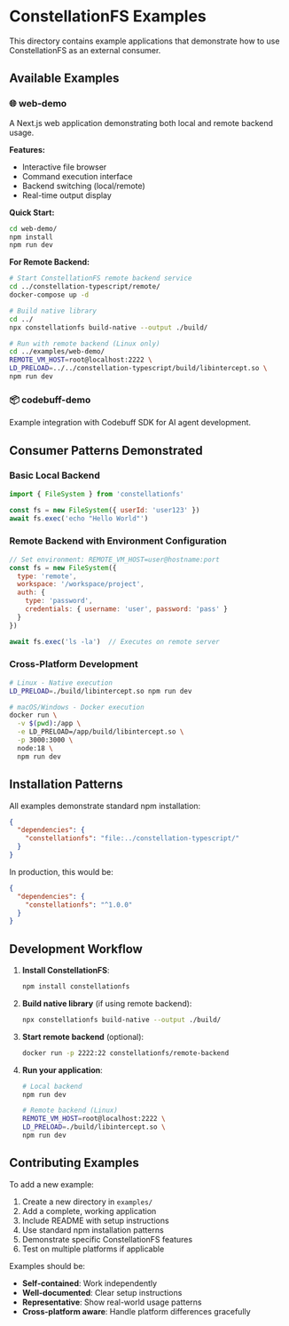 # ConstellationFS Examples

This directory contains example applications that demonstrate how to use ConstellationFS as an external consumer.

## Available Examples

### 🌐 web-demo
A Next.js web application demonstrating both local and remote backend usage.

**Features:**
- Interactive file browser
- Command execution interface  
- Backend switching (local/remote)
- Real-time output display

**Quick Start:**
```bash
cd web-demo/
npm install
npm run dev
```

**For Remote Backend:**
```bash
# Start ConstellationFS remote backend service
cd ../constellation-typescript/remote/
docker-compose up -d

# Build native library
cd ../
npx constellationfs build-native --output ./build/

# Run with remote backend (Linux only)
cd ../examples/web-demo/
REMOTE_VM_HOST=root@localhost:2222 \
LD_PRELOAD=../../constellation-typescript/build/libintercept.so \
npm run dev
```

### 📦 codebuff-demo  
Example integration with Codebuff SDK for AI agent development.

## Consumer Patterns Demonstrated

### Basic Local Backend
```javascript
import { FileSystem } from 'constellationfs'

const fs = new FileSystem({ userId: 'user123' })
await fs.exec('echo "Hello World"')
```

### Remote Backend with Environment Configuration
```javascript
// Set environment: REMOTE_VM_HOST=user@hostname:port
const fs = new FileSystem({
  type: 'remote', 
  workspace: '/workspace/project',
  auth: {
    type: 'password',
    credentials: { username: 'user', password: 'pass' }
  }
})

await fs.exec('ls -la')  // Executes on remote server
```

### Cross-Platform Development
```bash
# Linux - Native execution
LD_PRELOAD=./build/libintercept.so npm run dev

# macOS/Windows - Docker execution  
docker run \
  -v $(pwd):/app \
  -e LD_PRELOAD=/app/build/libintercept.so \
  -p 3000:3000 \
  node:18 \
  npm run dev
```

## Installation Patterns

All examples demonstrate standard npm installation:

```json
{
  "dependencies": {
    "constellationfs": "file:../constellation-typescript/"
  }
}
```

In production, this would be:
```json
{
  "dependencies": {
    "constellationfs": "^1.0.0"
  }
}
```

## Development Workflow

1. **Install ConstellationFS**:
   ```bash
   npm install constellationfs
   ```

2. **Build native library** (if using remote backend):
   ```bash
   npx constellationfs build-native --output ./build/
   ```

3. **Start remote backend** (optional):
   ```bash
   docker run -p 2222:22 constellationfs/remote-backend
   ```

4. **Run your application**:
   ```bash
   # Local backend
   npm run dev
   
   # Remote backend (Linux)
   REMOTE_VM_HOST=root@localhost:2222 \
   LD_PRELOAD=./build/libintercept.so \
   npm run dev
   ```

## Contributing Examples

To add a new example:

1. Create a new directory in `examples/`
2. Add a complete, working application
3. Include README with setup instructions
4. Use standard npm installation patterns
5. Demonstrate specific ConstellationFS features
6. Test on multiple platforms if applicable

Examples should be:
- **Self-contained**: Work independently 
- **Well-documented**: Clear setup instructions
- **Representative**: Show real-world usage patterns
- **Cross-platform aware**: Handle platform differences gracefully